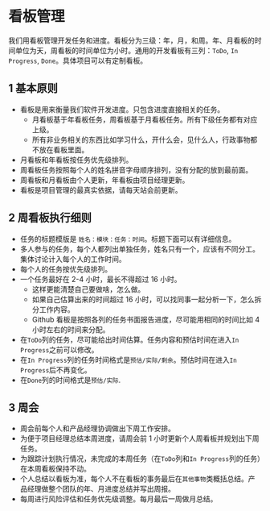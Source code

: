 # 看板管理

我们用看板管理开发任务和进度。看板分为三级：年，月，和周。年、月看板的时间单位为天，周看板的时间单位为小时。通用的开发看板有三列：`ToDo`, `In Progress`, `Done`。具体项目可以有定制看板。

## 1 基本原则

- 看板是用来衡量我们软件开发进度。只包含进度直接相关的任务。
  - 月看板基于年看板任务，周看板基于月看板任务。所有下级任务都有对应上级。
  - 所有非业务相关的东西比如学习什么，开什么会，见什么人，行政事物都不放在看板里面。
- 月看板和年看板按任务优先级排列。
- 周看板任务按照每个人的姓名拼音字母顺序排列，没有分配的放到最前面。
- 周看板和月看板由个人更新，年看板由项目经理更新。
- 看板是项目管理的最真实依据，请每天站会前更新。

## 2 周看板执行细则

- 任务的标题模版是 `姓名：模块：任务：时间`。标题下面可以有详细信息。
- 多人参与的任务，每个人都列出单独任务，姓名只有一个，应该有不同分工。集体讨论计入每个人的工作时间。
- 每个人的任务按优先级排列。
- 一个任务最好在 2-4 小时，最长不得超过 16 小时。
  - 这样更能清楚自己要做啥，怎么做。
  - 如果自己估算出来的时间超过 16 小时，可以找同事一起分析一下，怎么拆分工作内容。
  - Github 看板是按照各列的任务书面报告进度，尽可能用相同的时间比如 4 小时左右的时间来分配。
- 在`ToDo`列的任务，尽可能给出时间估算。任务内容和预估时间在进入`In Progress`之前可以修改。
- 在`In Progress`列的任务时间格式是`预估/实际/剩余`。预估时间在进入`In Progress`后不再变化。
- 在`Done`列的时间格式是`预估/实际`.

## 3 周会

- 周会前每个人和产品经理协调做出下周工作安排。
- 为便于项目经理总结本周进度，请周会前 1 小时更新个人周看板并规划出下周任务。
- 为跟踪计划执行情况，未完成的本周任务（在`ToDo`列和`In Progress`列的任务）在本周看板保持不动。
- 个人总结以看板为准，每个人不在看板的事务最后在`其他事物`类概括总结。产品经理做整个团队的年、月进度总结并写出周报。
- 每周进行风险评估和任务优先级调整。每月最后一周做月总结。
